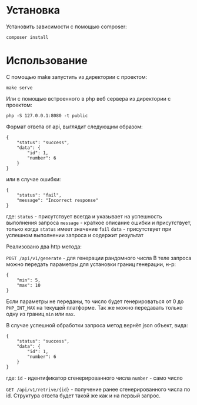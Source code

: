 # Установка

Установить зависимости с помощью composer:
```
composer install
```

# Использование

С помощью make запустить из директории с проектом:
```
make serve
```

Или с помощью встроенного в php веб сервера из директории с проектом:
```
php -S 127.0.0.1:8080 -t public
```

Формат ответа от api, выглядит следующим образом:
```
{
    "status": "success",
    "data": {
        "id": 1,
        "number": 6
    }
}
```

или в случае ошибки:
```
{
    "status": "fail",
    "message": "Incorrect response"
}
```

где:
`status` - присутствует всегда и указывает на успешность выполнения запроса
`message` - краткое описание ошибки и присутствует, только когда `status` имеет значение `fail`
`data` - присутствует при успешном выполнении запроса и содержит результат

Реализовано два http метода:

`POST /api/v1/generate` - для генерации рандомного числа
В теле запроса можно передать параметры для установки границ генерации, н-р:
```
{
    "min": 5,
    "max": 10
}
```

Если параметры не переданы, то число будет генерироваться от 0 до `PHP_INT_MAX`
на текущей платформе. Так же можно передавать только одну из границ `min` или `max`.

В случае успешной обработки запроса метод вернёт json объект, вида:
```
{
    "status": "success",
    "data": {
        "id": 1,
        "number": 6
    }
}
```
где:
`id` - идентификатор сгенерированного числа
`number` - само число

`GET /api/v1/retrive/{id}` - получение ранее сгенерированного числа по id.
Структура ответа будет такой же как и на первый запрос.
